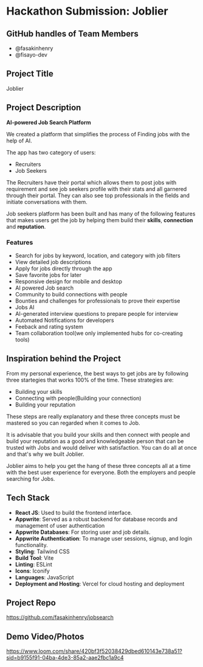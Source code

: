 # Hackathon Submission: Joblier

## GitHub handles of Team Members

- @fasakinhenry
- @fisayo-dev

## Project Title

Joblier

## Project Description

**AI-powered Job Search Platform**

We created a platform that simplifies the process of Finding jobs with the help of AI.

The app has two category of users:

- Recruiters
- Job Seekers

The Recruiters have their portal which allows them to post jobs with requirement and see job seekers profile with their stats and all garnered through their portal. They can also see top professionals in the fields and initiate conversations with them.

Job seekers platform has been built and has many of the following features that makes users get the job by helping them build their **skills**, **connection** and **reputation**.

### Features

- Search for jobs by keyword, location, and category with job filters
- View detailed job descriptions
- Apply for jobs directly through the app
- Save favorite jobs for later
- Responsive design for mobile and desktop
- AI powered Job search
- Community to build connections with people
- Bounties and challenges for professionals to prove their expertise
- Jobs AI
- AI-generated interview questions to prepare people for interview
- Automated Notifications for developers
- Feeback and rating system
- Team collaboration tool(we only implemented hubs for co-creating tools)

## Inspiration behind the Project

From my personal experience, the best ways to get jobs are by following three startegies that works 100% of the time. These strategies are:

- Building your skills
- Connecting with people(Building your connection)
- Building your reputation

These steps are really explanatory and these three concepts must be mastered so you can regarded when it comes to Job.

It is advisable that you build your skills and then connect with people and build your reputation as a good and knowledgeable person that can be trusted with Jobs and would deliver with satisfaction. You can do all at once and that's why we built Joblier.

Joblier aims to help you get the hang of these three concepts all at a time with the best user experience for everyone. Both the employers and people searching for Jobs.

## Tech Stack

- **React JS**: Used to build the frontend interface.
- **Appwrite**: Served as a robust backend for database records and management of user authentication
- **Appwrite Databases**: For storing user and job details.
- **Appwrite Authentication**: To manage user sessions, signup, and login functionality.
- **Styling**: Tailwind CSS
- **Build Tool**: Vite
- **Linting**: ESLint
- **Icons**: Iconify
- **Languages**: JavaScript
- **Deployment and Hosting**: Vercel for cloud hosting and deployment

## Project Repo

https://github.com/fasakinhenry/jobsearch

## Demo Video/Photos

https://www.loom.com/share/420bf3f52038429dbed610143e738a51?sid=b9155f91-04ba-4de3-85a2-aae2fbc1a9c4

